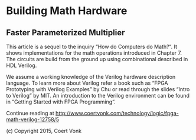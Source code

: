# Building Math Hardware
## Faster Parameterized Multiplier

This article is a sequel to the inquiry “How do Computers do Math?“.  It shows implementations for the math operations introduced in Chapter 7.  The circuits are build from the ground up using combinational described in HDL Verilog.

We assume a working knowledge of the Verilog hardware description language.  To learn more about Verilog refer a book such as “FPGA Prototyping with Verilog Examples” by Chu or read through the slides “Intro to Verilog” by MIT.  An introduction to the Verilog environment can be found in “Getting Started with FPGA Programming“.

Continue reading at http://www.coertvonk.com/technology/logic/fpga-math-verilog-12758/5

(c) Copyright 2015, Coert Vonk
